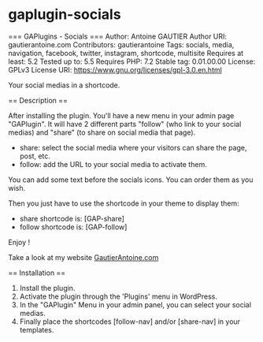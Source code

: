 # gaplugin-socials
=== GAPlugins - Socials ===
Author: Antoine GAUTIER
Author URI: gautierantoine.com
Contributors: gautierantoine
Tags: socials, media, navigation, facebook, twitter, instagram, shortcode, multisite
Requires at least: 5.2
Tested up to: 5.5
Requires PHP: 7.2
Stable tag: 0.01.00.00
License: GPLv3
License URI: https://www.gnu.org/licenses/gpl-3.0.en.html

Your social medias in a shortcode.

== Description ==

After installing the plugin. You'll have a new menu in your admin page "GAPlugin".
It will have 2 different parts "follow" (who link to your social medias) and "share" (to share on social media that page).

- share: select the social media where your visitors can share the page, post, etc.
- follow: add the URL to your social media to activate them.

You can add some text before the socials icons.
You can order them as you wish.

Then you just have to use the shortcode in your theme to display them:
- share shortcode is: [GAP-share]
- follow shortcode is: [GAP-follow]



Enjoy !

Take a look at my website [GautierAntoine.com](https://gautierantoine.com)

== Installation ==
1. Install the plugin.
2. Activate the plugin through the 'Plugins' menu in WordPress.
3. In the "GAPlugin" Menu in your admin panel, you can select your social medias.
4. Finally place the shortcodes [follow-nav] and/or [share-nav] in your templates.

